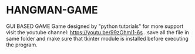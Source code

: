 # HANGMAN-GAME
GUI BASED GAME
Game designed by "python tutorials"
for more support visit the youtube channel: https://youtu.be/99zOhml1-6s .
save all the file in same folder and make sure that tkinter module is installed before executing the program.
